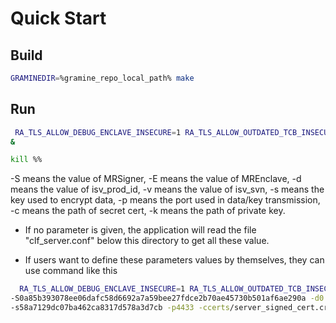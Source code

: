 # Quick Start

## Build
```bash
GRAMINEDIR=%gramine_repo_local_path% make
```

## Run
```bash
 RA_TLS_ALLOW_DEBUG_ENCLAVE_INSECURE=1 RA_TLS_ALLOW_OUTDATED_TCB_INSECURE=1 ./clf_server -S -d -v  -s -p -c -k
&

kill %%
```
-S means the value of MRSigner,
-E means the value of MREnclave,
-d means the value of isv_prod_id,
-v means the value of isv_svn,
-s means the key used to encrypt data,
-p means the port used in data/key transmission,
-c means the path of secret cert,
-k means the path of private key.

- If no parameter is given, the application will read the file "clf_server.conf" below this directory to get all these value.

- If users want to define these parameters values by themselves, they can use command like this
```bash
  RA_TLS_ALLOW_DEBUG_ENCLAVE_INSECURE=1 RA_TLS_ALLOW_OUTDATED_TCB_INSECURE=1 ./clf_server 
-S0a85b393078ee06dafc58d6692a7a59bee27fdce2b70ae45730b501af6ae290a -d0 -v0 
-s58a7129dc07ba462ca8317d578a3d7cb -p4433 -ccerts/server_signed_cert.crt -kcerts/server_private_key.pem
```